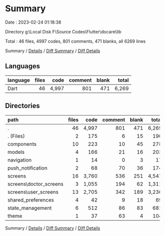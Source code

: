 # Summary

Date : 2023-02-24 01:18:38

Directory g:\\Local Disk F\\Source Codes\\Flutter\\docare\\lib

Total : 46 files,  4997 codes, 801 comments, 471 blanks, all 6269 lines

Summary / [Details](details.md) / [Diff Summary](diff.md) / [Diff Details](diff-details.md)

## Languages
| language | files | code | comment | blank | total |
| :--- | ---: | ---: | ---: | ---: | ---: |
| Dart | 46 | 4,997 | 801 | 471 | 6,269 |

## Directories
| path | files | code | comment | blank | total |
| :--- | ---: | ---: | ---: | ---: | ---: |
| . | 46 | 4,997 | 801 | 471 | 6,269 |
| . (Files) | 2 | 175 | 6 | 15 | 196 |
| components | 10 | 223 | 10 | 45 | 278 |
| models | 4 | 166 | 21 | 16 | 203 |
| navigation | 1 | 14 | 0 | 3 | 17 |
| push_notification | 2 | 68 | 70 | 36 | 174 |
| screens | 16 | 3,760 | 536 | 251 | 4,547 |
| screens\\doctor_screens | 3 | 1,055 | 194 | 62 | 1,311 |
| screens\\user_screens | 13 | 2,705 | 342 | 189 | 3,236 |
| shared_preferences | 4 | 42 | 9 | 18 | 69 |
| state_management | 6 | 512 | 86 | 83 | 681 |
| theme | 1 | 37 | 63 | 4 | 104 |

Summary / [Details](details.md) / [Diff Summary](diff.md) / [Diff Details](diff-details.md)